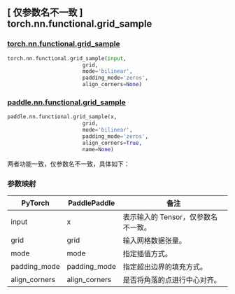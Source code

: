 ## [ 仅参数名不一致 ] torch.nn.functional.grid_sample

### [torch.nn.functional.grid_sample](https://pytorch.org/docs/stable/generated/torch.nn.functional.grid_sample.html?highlight=grid_sample#torch.nn.functional.grid_sample)

```python
torch.nn.functional.grid_sample(input,
                        grid,
                        mode='bilinear',
                        padding_mode='zeros',
                        align_corners=None)
```

### [paddle.nn.functional.grid_sample](https://www.paddlepaddle.org.cn/documentation/docs/zh/develop/api/paddle/nn/functional/grid_sample_cn.html)

```python
paddle.nn.functional.grid_sample(x,
                        grid,
                        mode='bilinear',
                        padding_mode='zeros',
                        align_corners=True,
                        name=None)
```

两者功能一致，仅参数名不一致，具体如下：
### 参数映射

| PyTorch       | PaddlePaddle | 备注                                                   |
| ------------- | ------------ | ------------------------------------------------------ |
| input           | x           | 表示输入的 Tensor，仅参数名不一致。               |
| grid           | grid           |  输入网格数据张量。               |
| mode           | mode           |   指定插值方式。               |
| padding_mode           | padding_mode           |   指定超出边界的填充方式。               |
| align_corners           | align_corners           |   是否将角落的点进行中心对齐。     |
